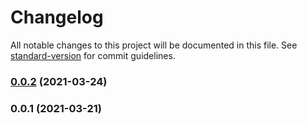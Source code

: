 # Changelog

All notable changes to this project will be documented in this file. See [standard-version](https://github.com/conventional-changelog/standard-version) for commit guidelines.

### [0.0.2](https://github.com/cm-madlabs/cdk-constructs/compare/v0.0.1...v0.0.2) (2021-03-24)

### 0.0.1 (2021-03-21)
